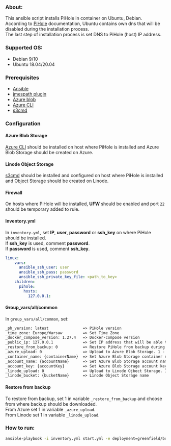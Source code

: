 ### About:
This ansible script installs PiHole in container on Ubuntu, Debian.<br/>
According to [PiHole](https://github.com/pi-hole/docker-pi-hole) documentation, Ubuntu contains own dns that will be disabled during the installation process.<br/>
The last step of installation process is set DNS to PiHole (host) IP address.

### Supported OS:
* Debian 9/10
* Ubuntu 18.04/20.04

### Prerequisites
* [Ansible](https://docs.ansible.com/ansible/latest/index.html)
* [jmespath plugin](https://pypi.org/project/jmespath/)
* [Azure blob](https://docs.microsoft.com/en-us/cli/azure/storage/blob?view=azure-cli-latest#az_storage_blob_upload)
* [Azure CLI](https://docs.microsoft.com/en-us/cli/azure/)
* [s3cmd](https://www.linode.com/docs/guides/how-to-use-object-storage/#s3cmd)

### Configuration

#### Azure Blob Storage
[Azure CLI](https://docs.microsoft.com/en-us/cli/azure/install-azure-cli) should be installed on host where PiHole is installed and Azure Blob Storage should be created on Azure.

#### Linode Object Storage
[s3cmd](https://www.linode.com/docs/guides/how-to-use-object-storage/#s3cmd) should be installed and configured on host where PiHole is installed and Object Storage should be created on Linode.

#### Firewall
On hosts where PiHole will be installed, **UFW** should be enabled and port `22` should be temporary added to rule.

#### Inventory.yml
In `inventory.yml`, set **IP**, **user**, **password** or **ssh_key** on where PiHole should be installed.</br>
If **ssh_key** is used, comment **password**.</br>
If **password** is used, comment **ssh_key**.</br>
```yml
linux:
    vars:
      ansible_ssh_user: user
      ansible_ssh_pass: password
      ansible_ssh_private_key_file: <path_to_key>
    children:
      pihole:
        hosts:
          127.0.0.1:
```

#### Group_vars/all/common
In `group_vars/all/common`, set:

```txt
_ph_version: latest               => PiHole version
_time_zone: Europe/Warsaw         => Set Time Zone
_docker_compose_version: 1.27.4   => Docker-compose version
_public_ip: 127.0.0.1             => Set IP address that will be able to connect to host
_restore_from_backup: 0           => Restore PiHole from backup during greenfield installation. 1 - yes, 0 - no
_azure_upload: 0                  => Upload to Azure Blob Storage. 1 - yes, 0 - no
_container_name: {containerName}  => Set Azure Blob Storage container name
_account_name: {accountName}      => Set Azure Blob Storage account name
_account_key: {accountKey}        => Set Azure Blob Storage account key
_linode_upload: 0                 => Upload to Linode Ojbect Storage. 1 - yes, 0 - no
_linode_bucket: {bucketName}      => Linode Object Storage name
```

#### Restore from backup
To restore from backup, set 1 in variable `_restore_from_backup` and choose from where backup should be downloaded.</br>
From Azure set 1 in variable `_azure_upload`.</br>
From Linode set 1 in variable `_linode_upload`.

### How to run:
```bash
ansible-playbook -i inventory.yml start.yml -e deployment=greenfield/brownfield -e 'ansible_python_interpreter=/usr/bin/python3' --ask-become-pass -vv
```